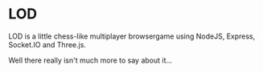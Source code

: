 # LOD

LOD is a little chess-like multiplayer browsergame using NodeJS, Express, Socket.IO and Three.js.

Well there really isn't much more to say about it...